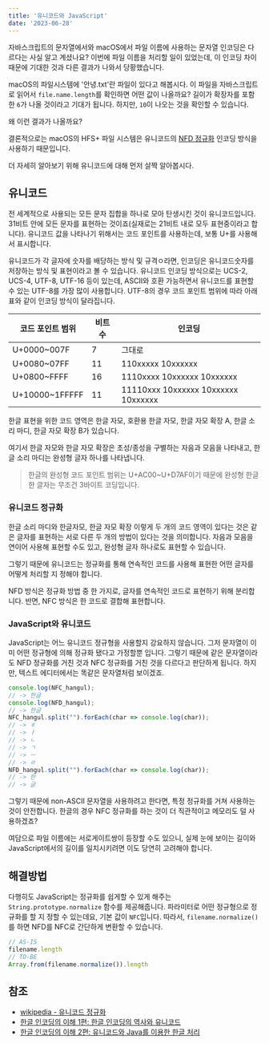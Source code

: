 ```yaml
---
title: '유니코드와 JavaScript'
date: '2023-06-28'
---
```


자바스크립트의 문자열에서와 macOS에서 파일 이름에 사용하는 문자열 인코딩은 다르다는 사실 알고 계셨나요? 이번에 파일 이름을 처리할 일이 있었는데, 이 인코딩 차이 때문에 기대한 것과 다른 결과가 나와서 당황했습니다.

macOS의 파일시스템에 '안녕.txt'란 파일이 있다고 해봅시다. 이 파일을 자바스크립트로 읽어서 `file.name.length`를 확인하면 어떤 값이 나올까요? 길이가 확장자를 포함한 `6`가 나올 것이라고 기대가 됩니다. 하지만, `10`이 나오는 것을 확인할 수 있습니다.

왜 이런 결과가 나올까요?

결론적으로는 macOS의 HFS+ 파일 시스템은 유니코드의 [NFD 정규화](https://en.wikipedia.org/wiki/Unicode_equivalence) 인코딩 방식을 사용하기 때문입니다.

더 자세히 알아보기 위해 유니코드에 대해 먼저 살짝 알아봅시다.

## 유니코드
전 세계적으로 사용되는 모든 문자 집합을 하나로 모아 탄생시킨 것이 유니코드입니다. 31비트 안에 모든 문자를 표현하는 것이죠(실재로는 21비트 내로 모두 표현중이라고 합니다). 유니코드 값을 나타나기 위해서는 코드 포인트를 사용하는데, 보통 U+를 사용해서 표시합니다. 

유니코드가 각 글자에 숫자를 배당하는 방식 및 규격ㅇ라면, 인코딩은 유니코드숫자를 저장하는 방식 및 표현이라고 볼 수 있습니다. 유니코드 인코딩 방식으로는 UCS-2, UCS-4, UTF-8, UTF-16 등이 있는데, ASCII와 호환 가능하면서 유니코드를 표현할 수 있는 UTF-8를 가장 많이 사용합니다. UTF-8의 경우 코드 포인트 범위에 따라 아래 표와 같이 인코딩 방식이 달라집니다.

| 코드 포인트 범위 | 비트 수 | 인코딩 |
| --- | --- | --- |
| U+0000~007F | 7 | 그대로 |
| U+0080~07FF | 11 | 110xxxxx 10xxxxxx |
| U+0800~FFFF | 16 | 1110xxxx 10xxxxxx 10xxxxxx |
| U+10000~1FFFFF | 11 | 11110xxx 10xxxxxx 10xxxxxx 10xxxxxx |

한글 표현을 위한 코드 영역은 한글 자모, 호환용 한글 자모, 한글 자모 확장 A, 한글 소리 마디, 한글 자모 확장 B가 있습니다.

여기서 한글 자모와 한글 자모 확장은 초성/종성을 구별하는 자음과 모음을 나타내고, 한글 소리 마디는 완성형 글자 하나를 나타냅니다.

> 한글의 완성형 코드 포인트 범위는 U+AC00~U+D7AF이기 때문에 완성형 한글 한 글자는 무조건 3바이트 코딩입니다.

### 유니코드 정규화
한글 소리 마디와 한글자모, 한글 자모 확장 이렇게 두 개의 코드 영역이 있다는 것은 같은 글자를 표현하는 서로 다른 두 개의 방법이 있다는 것을 의미합니다. 자음과 모음을 연이어 사용해 표현할 수도 있고, 완성형 글자 하나로도 표현할 수 있습니다.

그렇기 때문에 유니코드는 정규화를 통해 연속적인 코드를 사용해 표현한 어떤 글자를 어떻게 처리할 지 정해야 합니다.

NFD 방식은 정규화 방법 중 한 가지로, 글자를 연속적인 코드로 표현하기 위해 분리합니다. 반면, NFC 방식은 한 코드로 결합해 표현합니다.

### JavaScript와 유니코드
JavaScript는 어느 유니코드 정규형을 사용할지 강요하지 않습니다. 그저 문자열이 이미 어떤 정규형에 의해 정규화 됐다고 가정할뿐 입니다. 그렇기 때문에 같은 문자열이라도 NFD 정규화를 거친 것과 NFC 정규화를 거친 것을 다르다고 판단하게 됩니다. 하지만, 텍스트 에디터에서는 똑같은 문자열처럼 보이겠죠.

```js
console.log(NFC_hangul);
// -> 한글
console.log(NFD_hangul);
// -> 한글
NFC_hangul.split("").forEach(char => console.log(char));
// -> ㅎ
// -> ㅏ
// -> ㄴ
// -> ㄱ
// -> ㅡ
// -> ㄹ
NFD_hangul.split("").forEach(char => console.log(char));
// -> 한
// -> 글
```

그렇기 때문에 non-ASCII 문자열을 사용하려고 한다면, 특정 정규화를 거쳐 사용하는 것이 안전합니다. 한글의 경우 NFC 정규화를 하는 것이 더 직관적이고 메모리도 덜 사용하겠죠?

여담으로 파일 이름에는 서로게이트쌍이 등장할 수도 있으니, 실제 눈에 보이는 길이와 JavaScript에서의 길이를 일치시키려면 이도 당연히 고려해야 합니다.

## 해결방법
다행히도 JavaScript는 정규화를 쉽게할 수 있게 해주는 `String.prototype.normalize` 함수를 제공해줍니다. 파라미터로 어떤 정규형으로 정규화를 할 지 정할 수 있는데요, 기본 값이 `NFC`입니다. 따라서, `filename.normalize()`를 하면 NFD를 NFC로 간단하게 변환할 수 있습니다.

```js
// AS-IS
filename.length
// TO-BE
Array.from(filename.normalize()).length
```

## 참조
- [wikipedia - 유니코드 정규화](http://ko.wikipedia.org/wiki/%EC%9C%A0%EB%8B%88%EC%BD%94%EB%93%9C_%EC%A0%95%EA%B7%9C%ED%99%94)
- [한글 인코딩의 이해 1편: 한글 인코딩의 역사와 유니코드](https://d2.naver.com/helloworld/19187)
- [한글 인코딩의 이해 2편: 유니코드와 Java를 이용한 한글 처리](https://d2.naver.com/helloworld/76650)